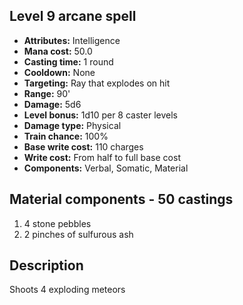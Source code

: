 ## Level 9 arcane spell
- **Attributes:** Intelligence
- **Mana cost:** 50.0
- **Casting time:** 1 round
- **Cooldown:** None
- **Targeting:** Ray that explodes on hit
- **Range:** 90'
- **Damage:** 5d6
- **Level bonus:** 1d10 per 8 caster levels
- **Damage type:** Physical
- **Train chance:** 100%
- **Base write cost:** 110 charges
- **Write cost:** From half to full base cost
- **Components:** Verbal, Somatic, Material
## Material components - 50 castings
1. 4 stone pebbles
2. 2 pinches of sulfurous ash
## Description
Shoots 4 exploding meteors
